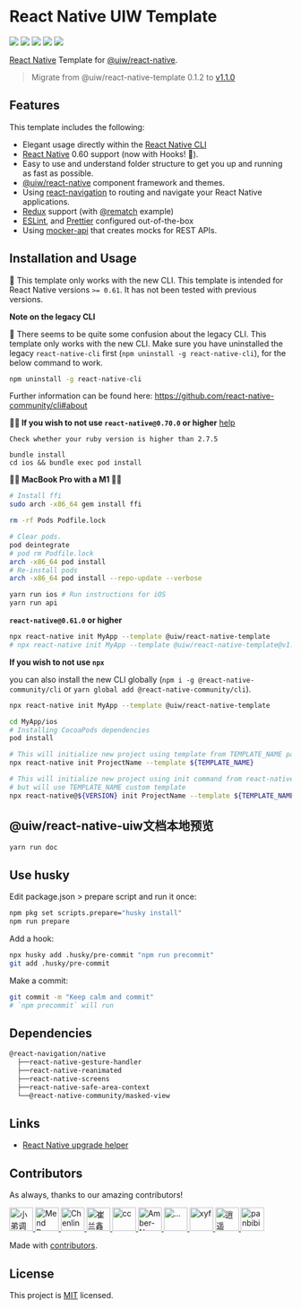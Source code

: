 # React Native UIW Template

[![](https://img.shields.io/npm/v/@uiw/react-native-template.svg?color=success&style=flat-square)](https://www.npmjs.com/package/@uiw/react-native-template)
[![](https://img.shields.io/github/issues/uiwjs/react-native-template.svg?style=flat-square)](https://github.com/uiwjs/react-native-template/issues)
[![](https://img.shields.io/github/forks/uiwjs/react-native-template.svg?style=flat-square)](https://github.com/uiwjs/react-native-template/network)
[![](https://img.shields.io/github/stars/uiwjs/react-native-template.svg?style=flat-square)](https://github.com/uiwjs/react-native-template/stargazers)
[![](https://img.shields.io/github/release/uiwjs/react-native-template?style=flat-square)](https://uimjs.github.io/#/docs/react-native-template/releases)

[React Native](https://github.com/facebook/react-native) Template for [@uiw/react-native](https://github.com/uiwjs/react-native-uiw). 


> Migrate from @uiw/react-native-template 0.1.2 to [v1.1.0](https://github.com/uiwjs/react-native-template/releases/tag/v1.1.0)

## Features

This template includes the following:

- Elegant usage directly within the [React Native CLI](https://github.com/react-native-community/cli)
- [React Native](https://github.com/facebook/react-native) 0.60 support (now with Hooks! 🙌).
- Easy to use and understand folder structure to get you up and running as fast as possible.
- [@uiw/react-native](https://github.com/uiwjs/react-native-uiw) component framework and themes.
- Using [react-navigation](https://github.com/react-navigation/react-navigation) to routing and navigate your React Native applications.
- [Redux](https://github.com/reduxjs/redux) support (with [@rematch](https://github.com/rematch/rematch) example)
- [ESLint](https://github.com/eslint/eslint), and [Prettier](https://github.com/prettier/prettier) configured out-of-the-box
- Using [mocker-api](https://github.com/jaywcjlove/mocker-api) that creates mocks for REST APIs.

## Installation and Usage

🚧 This template only works with the new CLI. This template is intended for React Native versions `>= 0.61`. It has not been tested with previous versions. 

**Note on the legacy CLI**

🚧 There seems to be quite some confusion about the legacy CLI. This template only works with the new CLI. Make sure you have uninstalled the legacy `react-native-cli` first (`npm uninstall -g react-native-cli`), for the below command to work. 

```bash
npm uninstall -g react-native-cli
```

Further information can be found here: https://github.com/react-native-community/cli#about


**🚧🚧 If you wish to not use `react-native@0.70.0` or higher**
[help](https://github.com/facebook/react-native/issues/34608#)
```
Check whether your ruby version is higher than 2.7.5
```

```
bundle install
cd ios && bundle exec pod install
```

**🚧🚧 MacBook Pro with a M1 🚧🚧**

```bash
# Install ffi
sudo arch -x86_64 gem install ffi

rm -rf Pods Podfile.lock

# Clear pods.
pod deintegrate
# pod rm Podfile.lock
arch -x86_64 pod install
# Re-install pods
arch -x86_64 pod install --repo-update --verbose

yarn run ios # Run instructions for iOS
yarn run api
```

**`react-native@0.61.0` or higher**

```sh
npx react-native init MyApp --template @uiw/react-native-template
# npx react-native init MyApp --template @uiw/react-native-template@v1.0.0
```

**If you wish to not use `npx`**

you can also install the new CLI globally (`npm i -g @react-native-community/cli` or `yarn global add @react-native-community/cli`).

```bash
npx react-native init MyApp --template @uiw/react-native-template

cd MyApp/ios
# Installing CocoaPods dependencies
pod install 
```

```bash
# This will initialize new project using template from TEMPLATE_NAME package
npx react-native init ProjectName --template ${TEMPLATE_NAME}

# This will initialize new project using init command from react-native@VERSION
# but will use TEMPLATE_NAME custom template
npx react-native@${VERSION} init ProjectName --template ${TEMPLATE_NAME}
```
## @uiw/react-native-uiw文档本地预览
```bash
yarn run doc
```

## Use husky

Edit package.json > prepare script and run it once:
```bash
npm pkg set scripts.prepare="husky install"
npm run prepare
```
Add a hook:
```bash
npx husky add .husky/pre-commit "npm run precommit"
git add .husky/pre-commit
```

Make a commit:
```bash
git commit -m "Keep calm and commit"
# `npm precommit` will run
```

## Dependencies

```bash
@react-navigation/native
  ├──react-native-gesture-handler
  ├──react-native-reanimated
  ├──react-native-screens
  ├──react-native-safe-area-context
  └──@react-native-community/masked-view
```

## Links

- [React Native upgrade helper](https://react-native-community.github.io/upgrade-helper/)

## Contributors

As always, thanks to our amazing contributors!

<!--AUTO_GENERATED_PLEASE_DONT_DELETE_IT--><a href="https://github.com/jaywcjlove" title="小弟调调">
  <img src="https://avatars.githubusercontent.com/u/1680273?v=4" width="42;" alt="小弟调调"/>
</a>
<a href="https://github.com/renovate-bot" title="Mend Renovate">
  <img src="https://avatars.githubusercontent.com/u/25180681?v=4" width="42;" alt="Mend Renovate"/>
</a>
<a href="https://github.com/ChenlingasMx" title="Chenling">
  <img src="https://avatars.githubusercontent.com/u/59959718?v=4" width="42;" alt="Chenling"/>
</a>
<a href="https://github.com/cuilanxin" title="崔兰鑫">
  <img src="https://avatars.githubusercontent.com/u/57083007?v=4" width="42;" alt="崔兰鑫"/>
</a>
<a href="https://github.com/matuancc" title="cc">
  <img src="https://avatars.githubusercontent.com/u/33281802?v=4" width="42;" alt="cc"/>
</a>
<a href="https://github.com/Amber-Nan" title="Amber-Nan">
  <img src="https://avatars.githubusercontent.com/u/66067296?v=4" width="42;" alt="Amber-Nan"/>
</a>
<a href="https://github.com/wwmmzz" title="...">
  <img src="https://avatars.githubusercontent.com/u/26562795?v=4" width="42;" alt="..."/>
</a>
<a href="https://github.com/xingyuefeng" title="xyf">
  <img src="https://avatars.githubusercontent.com/u/24369183?v=4" width="42;" alt="xyf"/>
</a>
<a href="https://github.com/SunLxy" title="逍遥">
  <img src="https://avatars.githubusercontent.com/u/49544090?v=4" width="42;" alt="逍遥"/>
</a>
<a href="https://github.com/panbibi" title="panbibi">
  <img src="https://avatars.githubusercontent.com/u/81728478?v=4" width="42;" alt="panbibi"/>
</a><!--AUTO_GENERATED_PLEASE_DONT_DELETE_IT-END-->

Made with [contributors](https://github.com/jaywcjlove/github-action-contributors).


## License

This project is [MIT](LICENSE) licensed.
